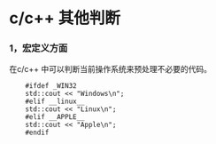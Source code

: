 # c/c++ 其他判断

### 1，宏定义方面

在c/c++ 中可以判断当前操作系统来预处理不必要的代码。

```
    #ifdef _WIN32
    std::cout << "Windows\n";
    #elif __linux__
    std::cout << "Linux\n";
    #elif __APPLE__
    std::cout << "Apple\n";
    #endif
```

